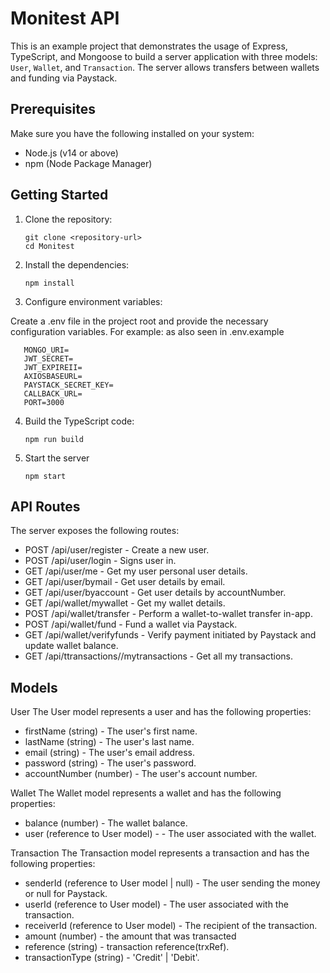 # Monitest API

This is an example project that demonstrates the usage of Express, TypeScript, and Mongoose to build a server application with three models: `User`, `Wallet`, and `Transaction`. The server allows transfers between wallets and funding via Paystack.

## Prerequisites

Make sure you have the following installed on your system:

- Node.js (v14 or above)
- npm (Node Package Manager)

## Getting Started

1. Clone the repository:

   ```shell
   git clone <repository-url>
   cd Monitest

2. Install the dependencies:
   ```shell
   npm install

3. Configure environment variables:

Create a .env file in the project root and provide the necessary configuration variables. For example: as also seen in .env.example 
   ```shell
      MONGO_URI= 
      JWT_SECRET=
      JWT_EXPIREII=
      AXIOSBASEURL=
      PAYSTACK_SECRET_KEY=
      CALLBACK_URL=
      PORT=3000
   ```

4. Build the TypeScript code:
   ```shell
   npm run build

5. Start the server
   ```shell
   npm start

## API Routes
The server exposes the following routes:

* POST  /api/user/register - Create a new user.
* POST  /api/user/login - Signs user in.
* GET  /api/user/me - Get my user personal user details.
* GET  /api/user/bymail - Get user details by email.
* GET  /api/user/byaccount - Get user details by accountNumber.
* GET  /api/wallet/mywallet - Get my wallet details.
* POST /api/wallet/transfer - Perform a wallet-to-wallet transfer in-app.
* POST /api/wallet/fund - Fund a wallet via Paystack.
* GET /api/wallet/verifyfunds - Verify payment initiated by Paystack and update wallet balance.
* GET /api/ttransactions//mytransactions - Get all my transactions.
   
## Models
User
The User model represents a user and has the following properties:

* firstName (string) - The user's first name.
* lastName (string) - The user's last name.
* email (string) - The user's email address.
* password (string) - The user's password.
* accountNumber (number) - The user's account number.

Wallet
The Wallet model represents a wallet and has the following properties:

* balance (number) - The wallet balance.
* user (reference to User model) - - The user associated with the wallet.

Transaction
The Transaction model represents a transaction and has the following properties:
* senderId (reference to User model | null)  - The user sending the money or null for Paystack.
* userId (reference to User model) - The user associated with the transaction.
* receiverId (reference to User model)  - The recipient of the transaction.
* amount (number) - the amount that was transacted
* reference (string) - transaction reference(trxRef).
* transactionType (string) - 'Credit' | 'Debit'.
